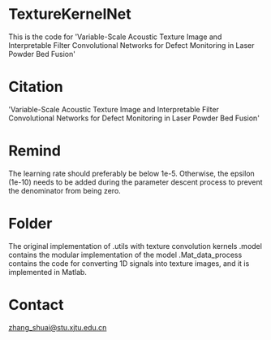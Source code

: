 # TextureKernelNet
This is the code for 'Variable-Scale Acoustic Texture Image and Interpretable Filter Convolutional Networks for Defect Monitoring in Laser Powder Bed Fusion'
# Citation
'Variable-Scale Acoustic Texture Image and Interpretable Filter Convolutional Networks for Defect Monitoring in Laser Powder Bed Fusion'
# Remind
The learning rate should preferably be below 1e-5. Otherwise, the epsilon (1e-10) needs to be added during the parameter descent process to prevent the denominator from being zero.

# Folder
The original implementation of .utils with texture convolution kernels
.model contains the modular implementation of the model
.Mat_data_process contains the code for converting 1D signals into texture images, and it is implemented in Matlab.

# Contact
zhang_shuai@stu.xjtu.edu.cn

